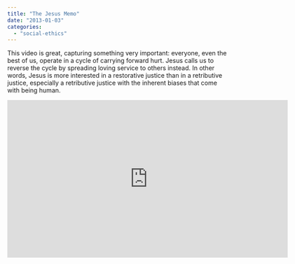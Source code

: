 ```yaml
---
title: "The Jesus Memo"
date: "2013-01-03"
categories: 
  - "social-ethics"
---
```


This video is great, capturing something very important: everyone, even the best of us, operate in a cycle of carrying forward hurt. Jesus calls us to reverse the cycle by spreading loving service to others instead. In other words, Jesus is more interested in a restorative justice than in a retributive justice, especially a retributive justice with the inherent biases that come with being human.

<iframe src="http://www.youtube.com/embed/VjFEPObXvOM" height="360" width="640" allowfullscreen frameborder="0"></iframe>
